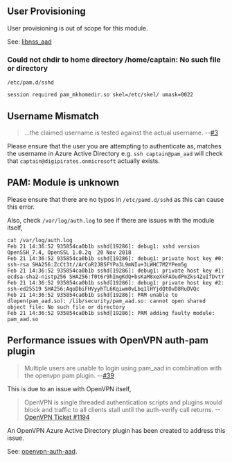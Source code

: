 ## User Provisioning

User provisioning is out of scope for this module. 

See: [libnss_aad](https://github.com/aad-for-linux/libnss-aad)

### Could not chdir to home directory /home/captain: No such file or directory

`/etc/pam.d/sshd`
```
session required pam_mkhomedir.so skel=/etc/skel/ umask=0022
```

## Username Mismatch
> ...the claimed username is tested against the actual username. --[#3](https://github.com/aad-for-linux/pam_aad/issues/3)

Please ensure that the user you are attempting to authenticate as, matches the username in Azure Active Directory e.g. `ssh captain@pam_aad` will check that `captain@digipirates.onmicrosoft` actually exists.

## PAM: Module is unknown

Please ensure that there are no typos in `/etc/pamd.d/sshd` as this can cause this error.

Also, check `/var/log/auth.log` to see if there are issues with the module itself,

```terminal
cat /var/log/auth.log
Feb 21 14:36:52 935854ca0b1b sshd[19286]: debug1: sshd version OpenSSH_7.4, OpenSSL 1.0.2q  20 Nov 2018
Feb 21 14:36:52 935854ca0b1b sshd[19286]: debug1: private host key #0: ssh-rsa SHA256:ZcCt3t//ArCoR2JBSFYPa3L9mNIu+3LWHC7M2YPem5g
Feb 21 14:36:52 935854ca0b1b sshd[19286]: debug1: private host key #1: ecdsa-sha2-nistp256 SHA256:f0t6r9hImgKdQ+bsKaM8xeXkFAOudPmZks4ZuIfDvtY
Feb 21 14:36:52 935854ca0b1b sshd[19286]: debug1: private host key #2: ssh-ed25519 SHA256:AqoDbiFHVyyhTL6Kqiwm0vLbq1lHYjdQtOvD8RuDVQc
Feb 21 14:36:52 935854ca0b1b sshd[19286]: PAM unable to dlopen(pam_aad.so): /lib/security/pam_aad.so: cannot open shared object file: No such file or directory
Feb 21 14:36:52 935854ca0b1b sshd[19286]: PAM adding faulty module: pam_aad.so
```

## Performance issues with OpenVPN auth-pam plugin

> Multiple users are unable to login using pam_aad in combination with the openvpn pam plugin. --[#39](https://github.com/aad-for-linux/pam_aad/issues/39)

This is due to an issue with OpenVPN itself,

> OpenVPN is single threaded authentication scripts and plugins would block and traffic to all clients stall until the auth-verify call returns. --[OpenVPN Ticket #1194](https://community.openvpn.net/openvpn/ticket/1194)

An OpenVPN Azure Active Directory plugin has been created to address this issue.

See: [openvpn-auth-aad](https://github.com/aad-for-linux/openvpn-auth-aad).

